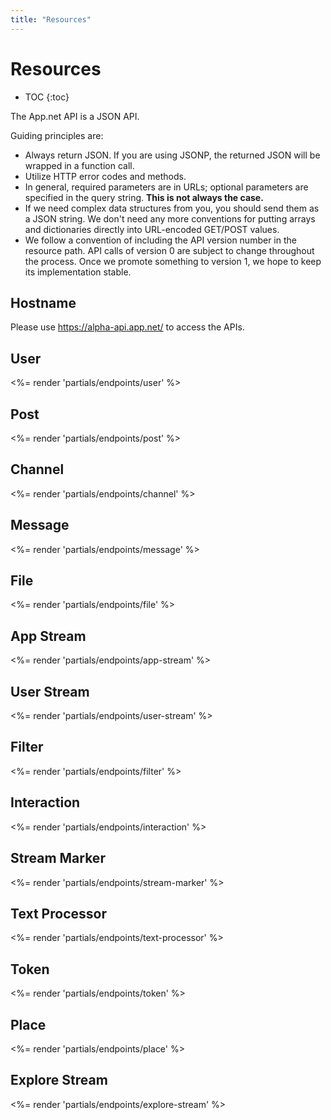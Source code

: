 ```yaml
---
title: "Resources"
---
```


# Resources

* TOC
{:toc}

The App.net API is a JSON API.

Guiding principles are:

* Always return JSON. If you are using JSONP, the returned JSON will be wrapped in a function call.
* Utilize HTTP error codes and methods.
* In general, required parameters are in URLs; optional parameters are specified in the query string. **This is not always the case.**
* If we need complex data structures from you, you should send them as a JSON string. We don't need any more conventions for putting arrays and dictionaries directly into URL-encoded GET/POST values.
* We follow a convention of including the API version number in the resource path. API calls of version 0 are subject to change throughout the process. Once we promote something to version 1, we hope to keep its implementation stable.

## Hostname
Please use https://alpha-api.app.net/ to access the APIs.

## User

<%= render 'partials/endpoints/user' %>

## Post

<%= render 'partials/endpoints/post' %>

## Channel

<%= render 'partials/endpoints/channel' %>

## Message

<%= render 'partials/endpoints/message' %>

## File

<%= render 'partials/endpoints/file' %>

## App Stream

<%= render 'partials/endpoints/app-stream' %>

## User Stream

<%= render 'partials/endpoints/user-stream' %>

## Filter

<%= render 'partials/endpoints/filter' %>

## Interaction

<%= render 'partials/endpoints/interaction' %>

## Stream Marker

<%= render 'partials/endpoints/stream-marker' %>

## Text Processor

<%= render 'partials/endpoints/text-processor' %>

## Token

<%= render 'partials/endpoints/token' %>

## Place

<%= render 'partials/endpoints/place' %>

## Explore Stream

<%= render 'partials/endpoints/explore-stream' %>
